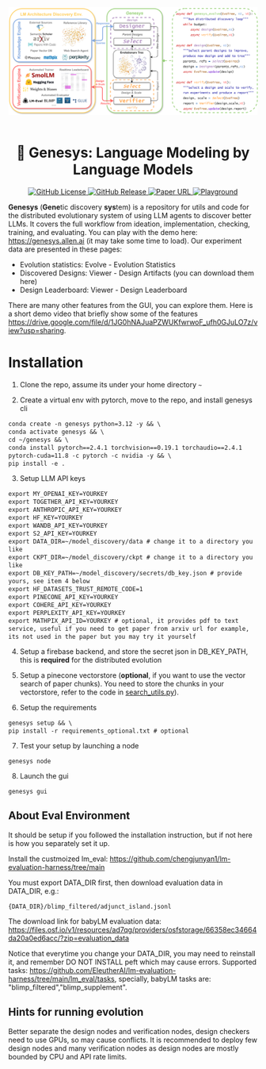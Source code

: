 <div align="center">
  <img src="bin/assets/all_in_one.png" alt="Genesys Architecture" width="800" style="margin-left:'auto' margin-right:'auto' display:'block'"/>
  <br>
  <br>
  <h1>🧬 Genesys: Language Modeling by Language Models</h1>
</div>

<p align="center">
  <a href="https://github.com/allenai/genesys/blob/main/LICENSE">
    <img alt="GitHub License" src="https://img.shields.io/github/license/allenai/genesys">
  </a>
  <a href="https://github.com/allenai/genesys/releases">
    <img alt="GitHub Release" src="https://img.shields.io/github/v/release/allenai/genesys">
  </a>
  <a href="https://arxiv.org/pdf/xxxx.xxxxx.pdf">
    <img alt="Paper URL" src="https://img.shields.io/badge/arxiv-soon-blue">
  </a>
  <a href="https://genesys.allen.ai">
    <img alt="Playground" src="https://img.shields.io/badge/Genesys-Demo-FCBA03">
  </a>
<!--   <a href="https://discord.gg/sZq3jTNVNG">
    <img alt="Discord" src="https://img.shields.io/badge/Discord%20-%20blue?style=flat&logo=discord&label=Ai2&color=%235B65E9">
  </a> -->
</p>

**Genesys** (**Gene**tic discovery **sys**tem) is a repository for utils and code for the distributed evolutionary system of using LLM agents to discover better LLMs. 
It covers the full workflow from ideation, implementation, checking, training, and evaluating.
You can play with the demo here: https://genesys.allen.ai (it may take some time to load).
Our experiment data are presented in these pages:
 - Evolution statistics: Evolve - Evolution Statistics
 - Discovered Designs: Viewer - Design Artifacts (you can download them here)
 - Design Leaderboard: Viewer - Design Leaderboard
 
There are many other features from the GUI, you can explore them. Here is a short demo video that briefly show some of the features https://drive.google.com/file/d/1JG0hNAJuaPZWUKfwrwoF_ufh0GJuLO7z/view?usp=sharing.




# Installation

1. Clone the repo, assume its under your home directory `~`

2. Create a virtual env with pytorch, move to the repo, and install genesys cli
```shell
conda create -n genesys python=3.12 -y && \
conda activate genesys && \
cd ~/genesys && \
conda install pytorch==2.4.1 torchvision==0.19.1 torchaudio==2.4.1 pytorch-cuda=11.8 -c pytorch -c nvidia -y && \
pip install -e .
```

3. Setup LLM API keys
```shell
export MY_OPENAI_KEY=YOURKEY
export TOGETHER_API_KEY=YOURKEY
export ANTHROPIC_API_KEY=YOURKEY
export HF_KEY=YOURKEY
export WANDB_API_KEY=YOURKEY
export S2_API_KEY=YOURKEY
export DATA_DIR=~/model_discovery/data # change it to a directory you like
export CKPT_DIR=~/model_discovery/ckpt # change it to a directory you like
export DB_KEY_PATH=~/model_discovery/secrets/db_key.json # provide yours, see item 4 below
export HF_DATASETS_TRUST_REMOTE_CODE=1
export PINECONE_API_KEY=YOURKEY
export COHERE_API_KEY=YOURKEY
export PERPLEXITY_API_KEY=YOURKEY
export MATHPIX_API_ID=YOURKEY # optional, it provides pdf to text service, useful if you need to get paper from arxiv url for example, its not used in the paper but you may try it yourself
```

4. Setup a firebase backend, and store the secret json in DB_KEY_PATH, this is **required** for the distributed evolution

5. Setup a pinecone vectorstore (**optional**, if you want to use the vector search of paper chunks). You need to store the chunks in your vectorstore, refer to the code in [search_utils.py](https://github.com/allenai/genesys/blob/main/model_discovery/agents/search_utils.py)).

6. Setup the requirements
```shell
genesys setup && \ 
pip install -r requirements_optional.txt # optional
```
<!-- Hint 1: If you want to prepare the datasets only, use `genesys setup -d`. 

Hint 2: You can simply install requirements by `genesys setup -s` as preparing datasets takes a long time. -->

7. Test your setup by launching a node
```shell
genesys node
```

8. Launch the gui
```shell
genesys gui
```



<!-- 
### Build search library

Download `library_files.zip`[] , unzip it and put it under `model/library`. It should be like this: 
```
model/
    library/
        files/
            htmls/
            htmls2/
            htmlsp/
            pdfs/
            pdfs2/
            pdfsp/
```
 -->

## About Eval Environment

It should be setup if you followed the installation instruction, but if not here is how you separately set it up.

Install the custmoized lm_eval: https://github.com/chengjunyan1/lm-evaluation-harness/tree/main

You must export DATA_DIR first, then download evaluation data in DATA_DIR, e.g.:
```
{DATA_DIR}/blimp_filtered/adjunct_island.jsonl
```
The download link for babyLM evaluation data: https://files.osf.io/v1/resources/ad7qg/providers/osfstorage/66358ec34664da20a0ed6acc/?zip=evaluation_data 

Notice that everytime you change your DATA_DIR, you may need to reinstall it, and remember DO NOT INSTALL peft which may cause errors. Supported tasks: https://github.com/EleutherAI/lm-evaluation-harness/tree/main/lm_eval/tasks, specially, babyLM tasks are: "blimp_filtered","blimp_supplement".



## Hints for running evolution

Better separate the design nodes and verification nodes, design checkers need to use GPUs, so may cause conflicts. It is recommended to deploy few design nodes and many verification nodes as design nodes are mostly bounded by CPU and API rate limits. 



<!-- 
### create beaker image (ai2 internal) 
You can run 
```
sh create_beaker.sh 
```
to create a beaker image that allows you to run beaker batch jobs. You
can run a batch job by doing the following: 
```bash 
beaker experiment create etc/beaker/train_example.yaml

```
which shows how to use the built image in beaker to run an example
training job. 

# Current discovery system 

To build a discovery system, you can do the following: 
```python
from model_discovery import BuildSystem 


system = BuildSystem() 
system("discovery me a new model") 
```
The implementation is in `model_discovery/system.py`, which loads a `designer` and `reviewer` agent (by default) from the agent specification files in `etc/agent_spec` (this can be modified as needed and additional agents can be added). 



# Model Discovery Algorithm

Assumptions:
1. Cost of verification >> sampling where in the sampling process, the cost of implementation > proposal
2. The verification process can asymptotically reflect the distance to the optimum or alternatively the improvements
3. High-quality samples (designs chosen to verify) can increase the convergence of the evolution process
4. LLM thinking depth correlated to total output lengths in a dialog for producing one sample
5. LLM agent can asymptotically produce a high-quality sample after a dialog with probability p
...
-->

